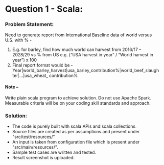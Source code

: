 
# Question 1 - Scala:


### Problem Statement:
Need to generate report from International Baseline data of world versus U.S. with % -
1. E.g. for barley, find how much world can harvest from 2016/17 – 2028/29 vs % from US
e.g. (“USA harvest in year” / “World harvest in year”) x 100
2. Final report format would be -
Year|world_barley_harvest|usa_barley_contribution%|world_beef_slaughter|…|usa_wheat_ contribution%

#### Note –
Write plain scala program to achieve solution. Do not use Apache Spark.
Measurable criteria will be on your coding skill standards and approach.


### Solution:

 - The code is purely built with scala APIs and scala collections.
 - Source files are created as per assumptions and present under "src/test/resources/"
 - An input is taken from configuration file which is present under "src/main/resources/".
 - Sample test cases are written and tested.
 - Result screenshot is uploaded.
